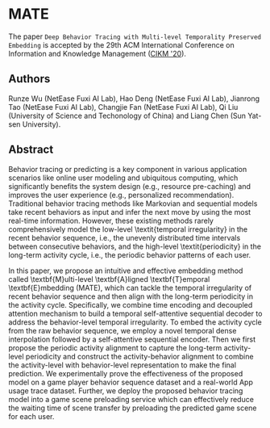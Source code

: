 # MATE
The paper `Deep Behavior Tracing with Multi-level Temporality Preserved Embedding` is accepted by the 29th ACM International Conference on Information and Knowledge Management ([CIKM '20](https://www.cikm2020.org/)).

## Authors
Runze Wu (NetEase Fuxi AI Lab), Hao Deng (NetEase Fuxi AI Lab), Jianrong Tao (NetEase Fuxi AI Lab), Changjie Fan (NetEase Fuxi AI Lab), Qi Liu (University of Science and Techonology of China) and Liang Chen (Sun Yat-sen University).

## Abstract
Behavior tracing or predicting is a key component in various application scenarios like online user modeling and ubiquitous computing, which significantly benefits the system design (e.g., resource pre-caching) and improves the user experience (e.g., personalized recommendation). 
		Traditional behavior tracing methods like Markovian and sequential models take recent behaviors as input and infer the next move by using the most real-time information.
		However, these existing methods rarely comprehensively model the low-level \textit{temporal irregularity} in the recent behavior sequence, i.e., the unevenly distributed time intervals between consecutive behaviors, and the high-level \textit{periodicity} in the long-term activity cycle, i.e., the periodic behavior patterns of each user.
		
In this paper, we propose an intuitive and effective embedding method called \textbf{M}ulti-level \textbf{A}ligned \textbf{T}emporal \textbf{E}mbedding (MATE), which can tackle the temporal irregularity of recent behavior sequence and then align with the long-term periodicity in the activity cycle.
		Specifically, we combine time encoding and decoupled attention mechanism to build a temporal self-attentive sequential decoder to address the behavior-level temporal irregularity.
		To embed the activity cycle from the raw behavior sequence, we employ a novel temporal dense interpolation followed by a self-attentive sequential encoder.
		Then we first propose the periodic activity alignment to capture the long-term activity-level periodicity and construct the activity-behavior alignment to combine the activity-level with behavior-level representation to make the final prediction.
		We experimentally prove the effectiveness of the proposed model on a game player behavior sequence dataset and a real-world App usage trace dataset.
		Further, we deploy the proposed behavior tracing model into a game scene preloading service which can effectively reduce the waiting time of scene transfer by preloading the predicted game scene for each user.

